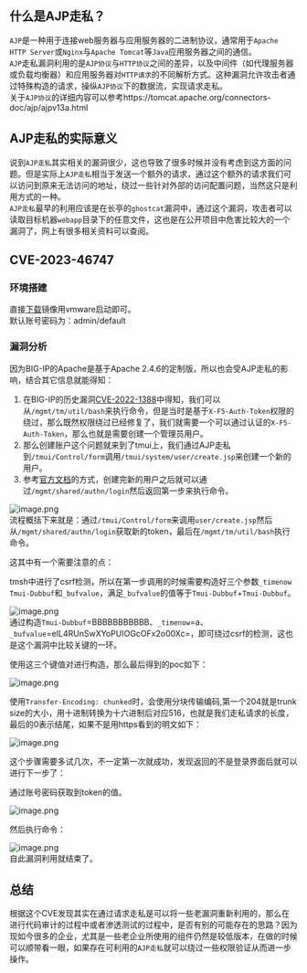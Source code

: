 什么是AJP走私？
---------

`AJP`是一种用于连接web服务器与应用服务器的二进制协议，通常用于`Apache HTTP Server`或`Nginx`与`Apache Tomcat`等`Java`应用服务器之间的通信。  
`AJP`走私漏洞利用的是`AJP协议`与`HTTP协议`之间的差异，以及中间件（如代理服务器或负载均衡器）和应用服务器对`HTTP请求`的不同解析方式。这种漏洞允许攻击者通过特殊构造的请求，操纵`AJP协议`下的数据流，实现请求走私。  
关于`AJP协议`的详细内容可以参考https://tomcat.apache.org/connectors-doc/ajp/ajpv13a.html

AJP走私的实际意义
----------

说到`AJP走私`其实相关的漏洞很少，这也导致了很多时候并没有考虑到这方面的问题。但是实际上`AJP走私`相当于发送一个额外的请求，通过这个额外的请求我们可以访问到原来无法访问的地址，绕过一些针对外部的访问配置问题，当然这只是利用方式的一种。  
`AJP走私`最早的利用应该是在长亭的`ghostcat`漏洞中，通过这个漏洞，攻击者可以读取目标机器`webapp`目录下的任意文件，这也是在公开项目中危害比较大的一个漏洞了，网上有很多相关资料可以查阅。

CVE-2023-46747
--------------

### 环境搭建

直接[下载](https://my.f5.com/manage/s/downloads?productFamily=BIG-IP&productLine=big-ip_v15.x&version=15.1.8&container=Virtual-Edition&files=BIGIP-15.1.8-0.0.7.ALL-vmware.ova&locations=JAPAN)镜像用vmware启动即可。  
默认账号密码为：admin/default

### 漏洞分析

因为BIG-IP的Apache是基于Apache 2.4.6的定制版，所以也会受AJP走私的影响，结合其它信息就能得知：

1. 在BIG-IP的历史漏洞[CVE-2022-1388](https://xz.aliyun.com/t/11418#toc-7)中得知，我们可以从`/mgmt/tm/util/bash`来执行命令，但是当时是基于`X-F5-Auth-Token`权限的绕过，那么既然权限绕过已经修复了，我们就需要一个可以通过认证的`X-F5-Auth-Token`，那么也就是需要创建一个管理员用户。
2. 那么创建账户这个问题就来到了tmui上，我们通过AJP走私到`/tmui/Control/form`调用`/tmui/system/user/create.jsp`来创建一个新的用户。
3. 参考[官方文档](https://clouddocs.f5.com/products/big-iq/mgmt-api/v5.4/ApiReferences/bigiq_api_ref/r_auth_login.html)的方式，创建完新的用户之后就可以通过`/mgmt/shared/authn/login`然后返回第一步来执行命令。

![image.png](https://shs3.b.qianxin.com/attack_forum/2024/05/attach-a2ecf45619799de456855703245b7c443e025fd1.png)  
流程概括下来就是：通过`/tmui/Control/form`来调用`user/create.jsp`然后从`/mgmt/shared/authn/login`获取新的token，最后在`/mgmt/tm/util/bash`执行命令。

这其中有一个需要注意的点：

tmsh中进行了csrf检测，所以在第一步调用的时候需要构造好三个参数`_timenow` `Tmui-Dubbuf`和`_bufvalue`，满足`_bufvalue`的值等于`Tmui-Dubbuf`+`Tmui-Dubbuf`。

![image.png](https://shs3.b.qianxin.com/attack_forum/2024/05/attach-5b2e725857dcdf06e23875af6dd33ecaa6319fb8.png)  
通过构造`Tmui-Dubbuf`=BBBBBBBBBBB、`_timenow`=a、`_bufvalue`=eIL4RUnSwXYoPUIOGcOFx2o00Xc=，即可绕过csrf的检测，这也是这个漏洞中比较关键的一环。

使用这三个键值对进行构造，那么最后得到的poc如下：

![image.png](https://shs3.b.qianxin.com/attack_forum/2024/05/attach-e29009265775cfbbca5b05267d0b26ce7d852743.png)

使用`Transfer-Encoding: chunked`时，会使用分块传输编码,第一个204就是trunk size的大小，用十进制转换为十六进制后对应516，也就是我们走私请求的长度，最后的0表示结尾，如果不是用https看到的明文如下：

![image.png](https://shs3.b.qianxin.com/attack_forum/2024/05/attach-4fd991a818e019544958b5e8cd42f193eef8f763.png)

这个步骤需要多试几次，不一定第一次就成功，发现返回的不是登录界面后就可以进行下一步了：

通过账号密码获取到token的值。

![image.png](https://shs3.b.qianxin.com/attack_forum/2024/05/attach-aaf9c561d706785c9962559a618cd204bf3f9c64.png)

然后执行命令：

![image.png](https://shs3.b.qianxin.com/attack_forum/2024/05/attach-623cecf11bf99da9a491af3273a323f31eb44315.png)  
自此漏洞利用就结束了。

总结
--

根据这个CVE发现其实在通过请求走私是可以将一些老漏洞重新利用的，那么在进行代码审计的过程中或者渗透测试的过程中，是否有别的可能存在的思路？因为现如今很多的企业，尤其是一些老企业所使用的组件仍然是较低版本，在做的时候可以顺带看一眼，如果存在可利用的`AJP走私`就可以绕过一些权限验证从而进一步操作。